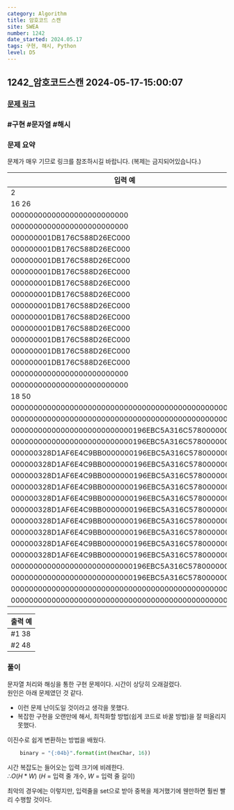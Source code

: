 ```yaml
---
category: Algorithm
title: 암호코드 스캔
site: SWEA
number: 1242
date_started: 2024.05.17
tags: 구현, 해시, Python
level: D5
---
```


## 1242\_암호코드스캔 2024-05-17-15:00:07

### [문제 링크](https://swexpertacademy.com/main/code/problem/problemDetail.do?contestProbId=AV15JEKKAM8CFAYD)

### #구현 #문자열 #해시

### 문제 요약

문제가 매우 기므로 링크를 참조하시길 바랍니다. (복제는 금지되어있습니다.)

| 입력 예                                            |
| -------------------------------------------------- |
| 2                                                  |
| 16 26                                              |
| 00000000000000000000000000                         |
| 00000000000000000000000000                         |
| 000000001DB176C588D26EC000                         |
| 000000001DB176C588D26EC000                         |
| 000000001DB176C588D26EC000                         |
| 000000001DB176C588D26EC000                         |
| 000000001DB176C588D26EC000                         |
| 000000001DB176C588D26EC000                         |
| 000000001DB176C588D26EC000                         |
| 000000001DB176C588D26EC000                         |
| 000000001DB176C588D26EC000                         |
| 000000001DB176C588D26EC000                         |
| 000000001DB176C588D26EC000                         |
| 000000001DB176C588D26EC000                         |
| 00000000000000000000000000                         |
| 00000000000000000000000000                         |
| 18 50                                              |
| 00000000000000000000000000000000000000000000000000 |
| 00000000000000000000000000000000000000000000000000 |
| 000000000000000000000000000196EBC5A316C57800000000 |
| 000000000000000000000000000196EBC5A316C57800000000 |
| 000000328D1AF6E4C9BB0000000196EBC5A316C57800000000 |
| 000000328D1AF6E4C9BB0000000196EBC5A316C57800000000 |
| 000000328D1AF6E4C9BB0000000196EBC5A316C57800000000 |
| 000000328D1AF6E4C9BB0000000196EBC5A316C57800000000 |
| 000000328D1AF6E4C9BB0000000196EBC5A316C57800000000 |
| 000000328D1AF6E4C9BB0000000196EBC5A316C57800000000 |
| 000000328D1AF6E4C9BB0000000196EBC5A316C57800000000 |
| 000000328D1AF6E4C9BB0000000196EBC5A316C57800000000 |
| 000000328D1AF6E4C9BB0000000196EBC5A316C57800000000 |
| 000000328D1AF6E4C9BB0000000196EBC5A316C57800000000 |
| 000000000000000000000000000196EBC5A316C57800000000 |
| 000000000000000000000000000196EBC5A316C57800000000 |
| 00000000000000000000000000000000000000000000000000 |
| 00000000000000000000000000000000000000000000000000 |

| 출력 예 |
| ------- |
| #1 38   |
| #2 48   |

### 풀이

문자열 처리와 해싱을 통한 구현 문제이다. 시간이 상당히 오래걸렸다.  
원인은 아래 문제였던 것 같다.

-   이런 문제 난이도일 것이라고 생각을 못했다.
-   복잡한 구현을 오랜만에 해서, 최적화할 방법(쉽게 코드로 바꿀 방법)을 잘 떠올리지 못했다.

이진수로 쉽게 변환하는 방법을 배웠다.

```python
    binary = "{:04b}".format(int(hexChar, 16))
```

시간 복잡도는 들어오는 입력 크기에 비례한다.  
$∴ O(H * W)$ ($H$ = 입력 줄 개수, $W$ = 입력 줄 길이)

최악의 경우에는 이렇지만, 입력줄을 set으로 받아 중복을 제거했기에 웬만하면 훨씬 빨리 수행할 것이다.
